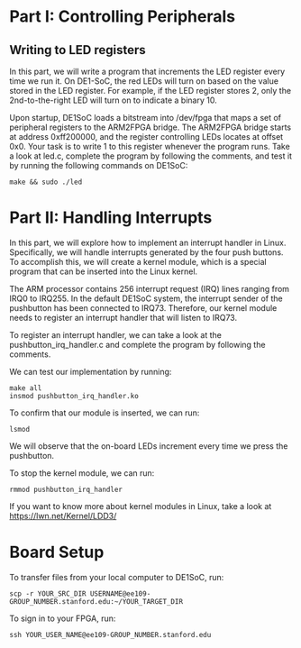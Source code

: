 # Part I: Controlling Peripherals
## Writing to LED registers

In this part, we will write a program that increments the LED register every time we run it. On DE1-SoC, the red LEDs will turn on based on the value stored in the LED register. For example, if the LED register stores 2, only the 2nd-to-the-right LED will turn on to indicate a binary 10. 

Upon startup, DE1SoC loads a bitstream into /dev/fpga that maps a set of peripheral registers to the ARM2FPGA bridge. The ARM2FPGA bridge starts at address 0xff200000, and the register controlling LEDs locates at offset 0x0. Your task is to write 1 to this register whenever the program runs. Take a look at led.c, complete the program by following the comments, and test it by running the following commands on DE1SoC: 
```cplusplus 
make && sudo ./led
```

# Part II: Handling Interrupts

In this part, we will explore how to implement an interrupt handler in Linux. Specifically, we will handle interrupts generated by the four push buttons. To accomplish this, we will create a kernel module, which is a special program that can be inserted into the Linux kernel. 

The ARM processor contains 256 interrupt request (IRQ) lines ranging from IRQ0 to IRQ255. In the default DE1SoC system, the interrupt sender of the pushbutton has been connected to IRQ73. Therefore, our kernel module needs to register an interrupt handler that will listen to IRQ73. 

To register an interrupt handler, we can take a look at the pushbutton_irq_handler.c and complete the program by following the comments.

We can test our implementation by running: 
```cplusplus
make all
insmod pushbutton_irq_handler.ko
```

To confirm that our module is inserted, we can run: 
```cplusplus
lsmod
```

We will observe that the on-board LEDs increment every time we press the pushbutton. 

To stop the kernel module, we can run: 
```cplusplus
rmmod pushbutton_irq_handler
```

If you want to know more about kernel modules in Linux, take a look at https://lwn.net/Kernel/LDD3/

# Board Setup
To transfer files from your local computer to DE1SoC, run: 
```cplusplus
scp -r YOUR_SRC_DIR USERNAME@ee109-GROUP_NUMBER.stanford.edu:~/YOUR_TARGET_DIR
```
To sign in to your FPGA, run: 
```cplusplus
ssh YOUR_USER_NAME@ee109-GROUP_NUMBER.stanford.edu
```
